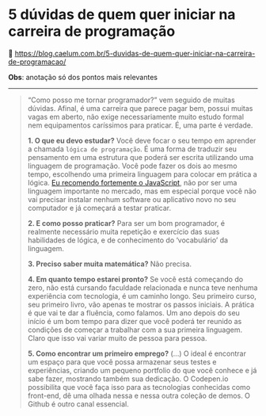 # 5 dúvidas de quem quer iniciar na carreira de programação

<!-- LEGENDAS para ÍCONES:
  - :link:               = Links da web
  - :running::dash:      = Fazendo
  - :books:              = Conteúdo
  - :memo:               = Exercícios
  - :white_check_mark:   = Feito
  - :dart:               = Módulo Concluído
  - :trophy:             = Medalhas
  - :information_source: = Informação importante
  - :name_badge:         = Certificado
  - :warning:            = Prioridades
  - :page_facing_up:     = para Artigos
  - :tada:               = para Eventos
  - :notebook:           = Conteúdo extra com Livro
  - :blue_book:          = Conteúdo extra da Alura+
  - :headphones:         = Conteúdo em áudio
  - :tv:                 = Conteúdo em vídeo
-->

:link: <https://blog.caelum.com.br/5-duvidas-de-quem-quer-iniciar-na-carreira-de-programacao/>

**Obs**: anotação só dos pontos mais relevantes

---

> “Como posso me tornar programador?” vem seguido de muitas dúvidas. Afinal, é uma carreira que parece pagar bem, possui muitas vagas em aberto, não exige necessariamente muito estudo formal nem equipamentos caríssimos para praticar. É, uma parte é verdade.
>
> **1. O que eu devo estudar?**
> Você deve focar o seu tempo em aprender a chamada `lógica de programação`. É uma forma de traduzir seu pensamento em uma estrutura que poderá ser escrita utilizando uma linguagem de programação. Você pode fazer os dois ao mesmo tempo, escolhendo uma primeira linguagem para colocar em prática a lógica. [Eu recomendo fortemente o JavaScript](https://blog.caelum.com.br/comecar-a-programar-e-com-javascript/), não por ser uma linguagem importante no mercado, mas em especial porque você não vai precisar instalar nenhum software ou aplicativo novo no seu computador e já começará a testar praticar.
>
> **2. E como posso praticar?**
> Para ser um bom programador, é realmente necessário muita repetição e exercício das suas habilidades de lógica, e de conhecimento do ‘vocabulário’ da linguagem.
>
> **3. Preciso saber muita matemática?**
> Não precisa.
>
> **4. Em quanto tempo estarei pronto?**
> Se você está começando do zero, não está cursando faculdade relacionada e nunca teve nenhuma experiência com tecnologia, é um caminho longo. Seu primeiro curso, seu primeiro livro, vão apenas te mostrar os passos iniciais. A prática é que vai te dar a fluência, como falamos. Um ano depois do seu início é um bom tempo para dizer que você poderá ter reunido as condições de começar a trabalhar com a sua primeira linguagem. Claro que isso vai variar muito de pessoa para pessoa.
>
> **5. Como encontrar um primeiro emprego?**
> (...) O ideal é encontrar um espaço para que você possa armazenar seus testes e experiências, criando um pequeno portfolio do que você conhece e já sabe fazer, mostrando também sua dedicação. O Codepen.io possibilita que você faça isso para as tecnologias conhecidas como front-end, dê uma olhada nessa e nessa outra coleção de demos. O Github é outro canal essencial.
>